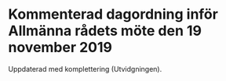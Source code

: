 # Kommenterad dagordning inför Allmänna rådets möte den 19 november 2019

Uppdaterad med komplettering (Utvidgningen).
